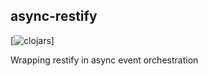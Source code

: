 ## async-restify

[![clojars](https://clojars.org/org.clojars.cloggo/async-restify/latest-version.svg)]

Wrapping restify in async event orchestration